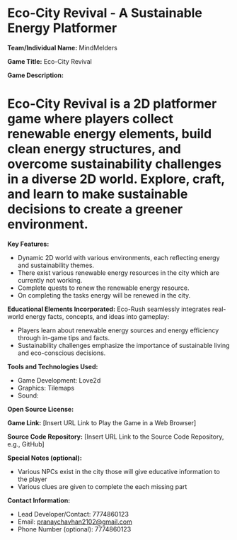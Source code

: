# Eco-City Revival - A Sustainable Energy Platformer

**Team/Individual Name:** MindMelders

**Game Title:** Eco-City Revival

**Game Description:** 
# Eco-City Revival  is a 2D platformer game where players collect renewable energy elements, build clean energy structures, and overcome sustainability challenges in a diverse 2D world. Explore, craft, and learn to make sustainable decisions to create a greener environment.

**Key Features:**
- Dynamic 2D world with various environments, each reflecting energy and sustainability themes.
- There exist various renewable energy resources in the city which are currently not working.
- Complete quests to renew the renewable energy resource.
- On completing the tasks energy will be renewed in the city.

**Educational Elements Incorporated:**
Eco-Rush seamlessly integrates real-world energy facts, concepts, and ideas into gameplay:
- Players learn about renewable energy sources and energy efficiency through in-game tips and facts.
- Sustainability challenges emphasize the importance of sustainable living and eco-conscious decisions.

**Tools and Technologies Used:**
- Game Development: Love2d
- Graphics: Tilemaps
- Sound: 

**Open Source License:** 

**Game Link:** [Insert URL Link to Play the Game in a Web Browser]

**Source Code Repository:** [Insert URL Link to the Source Code Repository, e.g., GitHub]

**Special Notes (optional):**
- Various NPCs exist in the city those will give educative information to the player
- Various clues are given to complete the each missing part

**Contact Information:**
- Lead Developer/Contact: 7774860123
- Email: pranaychavhan2102@gmail.com
- Phone Number (optional): 7774860123
